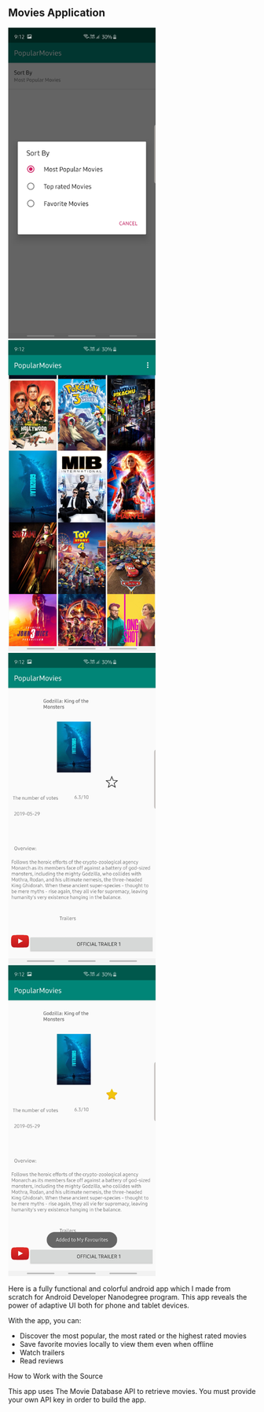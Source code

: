<h2>Movies Application </h2>


<div>
  <span>
<img src="movies_pic/Screenshot_20190729-091223_PopularMovies.jpg" width="300">
  </span>
  
<span>
<img src="movies_pic/Screenshot_20190729-091202_PopularMovies.jpg" width="300">
  </span> 
  
 <span>
<img src="movies_pic/Screenshot_20190729-091212_PopularMovies.jpg" width="300">
  </span>
  
  <span>
<img src="movies_pic/Screenshot_20190729-091215_PopularMovies.jpg" width="300">
  </span>
  
 </div>
<p>
Here is a fully functional and colorful android app which I made from scratch for Android Developer Nanodegree program. This app reveals the power of adaptive UI both for phone and tablet devices.
</p>



With the app, you can:
  <ul>
  <li>  Discover the most popular, the most rated or the highest rated movies</li>
  <li>  Save favorite movies locally to view them even when offline</li>
  <li>  Watch trailers</li>
  <li>  Read reviews</li>
</ul>
How to Work with the Source

This app uses The Movie Database API to retrieve movies. You must provide your own API key in order to build the app.
